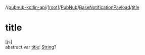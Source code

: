 //[pubnub-kotlin-api](../../../../index.md)/[[root]](../../index.md)/[PubNub](../index.md)/[BaseNotificationPayload](index.md)/[title](title.md)

# title

[js]\
abstract var [title](title.md): [String](https://kotlinlang.org/api/latest/jvm/stdlib/kotlin/-string/index.html)?
